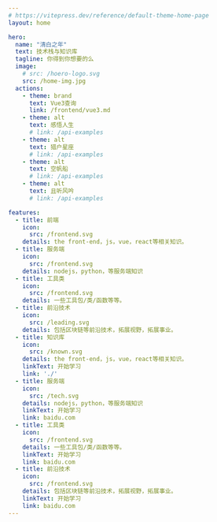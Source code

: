 ```yaml
---
# https://vitepress.dev/reference/default-theme-home-page
layout: home

hero:
  name: "清白之年"
  text: 技术栈与知识库
  tagline: 你得到你想要的么
  image:
    # src: /hoero-logo.svg
    src: /home-img.jpg
  actions:
    - theme: brand
      text: Vue3查询
      link: /frontend/vue3.md
    - theme: alt
      text: 感悟人生
      # link: /api-examples
    - theme: alt
      text: 猎户星座
      # link: /api-examples
    - theme: alt
      text: 空帆船
      # link: /api-examples
    - theme: alt
      text: 且听风吟
      # link: /api-examples

features:
  - title: 前端
    icon:
      src: /frontend.svg
    details: the front-end，js，vue，react等相关知识。
  - title: 服务端
    icon:
      src: /frontend.svg
    details: nodejs，python，等服务端知识
  - title: 工具类
    icon:
      src: /frontend.svg
    details: 一些工具包/类/函数等等。
  - title: 前沿技术
    icon:
      src: /leading.svg
    details: 包括区块链等前沿技术，拓展视野，拓展事业。
  - title: 知识库
    icon:
      src: /known.svg
    details: the front-end，js，vue，react等相关知识。
    linkText: 开始学习
    link: './'
  - title: 服务端
    icon:
      src: /tech.svg
    details: nodejs，python，等服务端知识
    linkText: 开始学习
    link: baidu.com
  - title: 工具类
    icon:
      src: /frontend.svg
    details: 一些工具包/类/函数等等。
    linkText: 开始学习
    link: baidu.com
  - title: 前沿技术
    icon:
      src: /frontend.svg
    details: 包括区块链等前沿技术，拓展视野，拓展事业。
    linkText: 开始学习
    link: baidu.com
---
```


